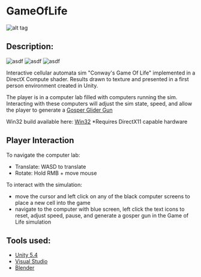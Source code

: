 # GameOfLife
![alt tag](http://jfcameron.github.io/Github/GameOfLife/Gosper.png "")

## Description:
![asdf](https://img.shields.io/badge/development%20status-closed-lightgrey.svg)
![asdf](https://img.shields.io/badge/platforms-win32-lightgrey.svg)
![asdf](https://img.shields.io/badge/license-unlicense-green.svg)

Interactive cellular automata sim "Conway's Game Of Life" implemented in a DirectX Compute shader. Results drawn to texture and presented in a first person environment created in Unity.

The player is in a computer lab filled with computers running the sim. Interacting with these computers will adjust the sim state, speed, and allow the player to generate a [Gosper Glider Gun](https://en.wikipedia.org/wiki/Gun_%28cellular_automaton%29)

Win32 build available here: [Win32](http://jfcameron.github.io/Github/GameOfLife/GameOfLife.7z)
*Requires DirectX11 capable hardware

## Player Interaction
To navigate the computer lab:

* Translate: WASD to translate
* Rotate: Hold RMB + move mouse

To interact with the simulation:

* move the cursor and left click on any of the black computer screens to place a new cell into the game
* navigate to the computer with blue screen, left click the text icons to reset, adjust speed, pause, and generate a gosper gun in the Game of Life simulation

## Tools used:
* [Unity 5.4](https://unity3d.com/)
* [Visual Studio](https://www.visualstudio.com/)
* [Blender](https://www.blender.org/)
